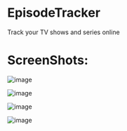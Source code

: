 # EpisodeTracker
Track your TV shows and series online

# ScreenShots:

![image](https://user-images.githubusercontent.com/47941768/109853978-85f2c180-7c7c-11eb-8848-236d010aa994.png)

![image](https://user-images.githubusercontent.com/47941768/109854162-b9cde700-7c7c-11eb-9801-8b21da7c98db.png)

![image](https://user-images.githubusercontent.com/47941768/109854261-d8cc7900-7c7c-11eb-8257-1ac214934c8b.png)

![image](https://user-images.githubusercontent.com/47941768/109854402-05809080-7c7d-11eb-9811-4a0ad6d004d3.png)


